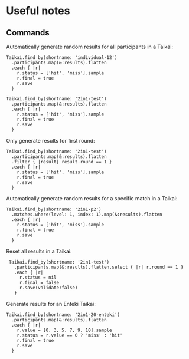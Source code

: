 Useful notes
============

Commands
--------

Automatically generate random results for all participants in a Taikai:

    Taikai.find_by(shortname: 'individual-12')
      .participants.map(&:results).flatten
      .each { |r|
        r.status = ['hit', 'miss'].sample
        r.final = true
        r.save
      }

    Taikai.find_by(shortname: '2in1-test')
      .participants.map(&:results).flatten
      .each { |r|
        r.status = ['hit', 'miss'].sample
        r.final = true
        r.save
      }

Only generate results for first round:

    Taikai.find_by(shortname: '2in1-test')
      .participants.map(&:results).flatten
      .filter { |result| result.round == 1 }
      .each { |r|
        r.status = ['hit', 'miss'].sample
        r.final = true
        r.save
      }

Automatically generate random results for a specific match in a Taikai:

    Taikai.find_by(shortname: '2in1-p2')
      .matches.where(level: 1, index: 1).map(&:results).flatten
      .each { |r|
        r.status = ['hit', 'miss'].sample
        r.final = true
        r.save
      }

Reset all results in a Taikai:

     Taikai.find_by(shortname: '2in1-test')
       .participants.map(&:results).flatten.select { |r| r.round == 1 }
       .each { |r|
         r.status = nil
         r.final = false
         r.save(validate:false)
       }

Generate results for an Enteki Taikai:

    Taikai.find_by(shortname: '2in1-20-enteki')
      .participants.map(&:results).flatten
      .each { |r|
        r.value = [0, 3, 5, 7, 9, 10].sample
        r.status = r.value == 0 ? 'miss' : 'hit'
        r.final = true
        r.save
      }
